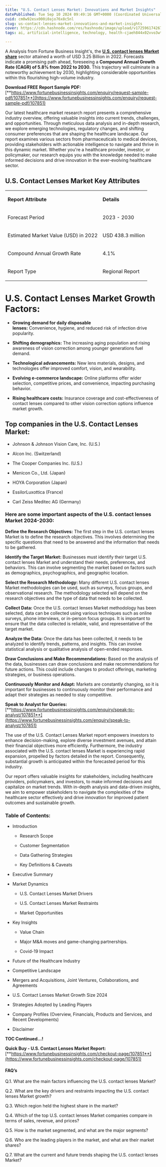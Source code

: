```yaml
---
title: "U.S. Contact Lenses Market: Innovations and Market Insights"
datePublished: Tue Sep 10 2024 09:49:16 GMT+0000 (Coordinated Universal Time)
cuid: cm0w92esx000i0ajo76x8c5nl
slug: us-contact-lenses-market-innovations-and-market-insights
cover: https://cdn.hashnode.com/res/hashnode/image/upload/v1725961742676/7a0dc389-1b65-44a5-b18a-3cbd9d88565c.png
tags: ai, artificial-intelligence, technology, health-cjaeh844x02vvo3wtj5r2s75q, healthcare

---
```


A Analysis from Fortune Business Insight's, the [**U.S. contact lenses Market share**](https://www.fortunebusinessinsights.com/u-s-contact-lenses-market-107851) sector attained a worth of USD 3.25 Billion in 2022. Forecasts indicate a promising path ahead, foreseeing a **Compound Annual Growth Rate (CAGR) of 5.8% from 2022 to 2030.** This trajectory will culminate in a noteworthy achievement by 2030, highlighting considerable opportunities within this flourishing high-volume industry.

**Download FREE Report Sample PDF:** [**https://www.fortunebusinessinsights.com/enquiry/request-sample-pdf/107851**](https://www.fortunebusinessinsights.com/enquiry/request-sample-pdf/107851)

Our latest healthcare market research report presents a comprehensive industry overview, offering valuable insights into current trends, challenges, and opportunities. Through meticulous data analysis and in-depth research, we explore emerging technologies, regulatory changes, and shifting consumer preferences that are shaping the healthcare landscape. Our report examines various sectors from pharmaceuticals to medical devices, providing stakeholders with actionable intelligence to navigate and thrive in this dynamic market. Whether you're a healthcare provider, investor, or policymaker, our research equips you with the knowledge needed to make informed decisions and drive innovation in the ever-evolving healthcare sector.

## **U.S. Contact Lenses Market Key Attributes**

<table><tbody><tr><td colspan="1" rowspan="1"><p><strong>Report Attribute</strong></p></td><td colspan="1" rowspan="1"><p><strong>Details</strong></p></td></tr><tr><td colspan="1" rowspan="1"><p>Forecast Period</p></td><td colspan="1" rowspan="1"><p>2023 - 2030</p></td></tr><tr><td colspan="1" rowspan="1"><p>Estimated Market Value (USD) in&nbsp;2022</p></td><td colspan="1" rowspan="1"><p>USD 438.3 million</p></td></tr><tr><td colspan="1" rowspan="1"><p>Compound Annual Growth Rate</p></td><td colspan="1" rowspan="1"><p>4.1%</p></td></tr><tr><td colspan="1" rowspan="1"><p>Report Type</p></td><td colspan="1" rowspan="1"><p>Regional Report</p></td></tr></tbody></table>

# U.S. Contact Lenses Market Growth Factors:

* **Growing demand for daily disposable lenses:** Convenience, hygiene, and reduced risk of infection drive popularity.
    
* **Shifting demographics:** The increasing aging population and rising awareness of vision correction among younger generations fuel demand.
    
* **Technological advancements:** New lens materials, designs, and technologies offer improved comfort, vision, and wearability.
    
* **Evolving e-commerce landscape:** Online platforms offer wider selection, competitive prices, and convenience, impacting purchasing behavior.
    
* **Rising healthcare costs:** Insurance coverage and cost-effectiveness of contact lenses compared to other vision correction options influence market growth.
    

## **Top companies in the U.S. Contact Lenses Market:**

* Johnson & Johnson Vision Care, Inc. (U.S.)
    
* Alcon Inc. (Switzerland)
    
* The Cooper Companies Inc. (U.S.)
    
* Menicon Co., Ltd. (Japan)
    
* HOYA Corporation (Japan)
    
* EssilorLuxottica (France)
    
* Carl Zeiss Meditec AG (Germany)
    

### **Here are some important aspects of the U.S. contact lenses Market 2024-2030:**

**Define the Research Objectives:** The first step in the U.S. contact lenses Market is to define the research objectives. This involves determining the specific questions that need to be answered and the information that needs to be gathered.

**Identify the Target Market:** Businesses must identify their target U.S. contact lenses Market and understand their needs, preferences, and behaviors. This can involve segmenting the market based on factors such as demographics, psychographics, and geographic location.

**Select the Research Methodology:** Many different U.S. contact lenses Market methodologies can be used, such as surveys, focus groups, and observational research. The methodology selected will depend on the research objectives and the type of data that needs to be collected.

**Collect Data:** Once the U.S. contact lenses Market methodology has been selected, data can be collected using various techniques such as online surveys, phone interviews, or in-person focus groups. It is important to ensure that the data collected is reliable, valid, and representative of the target market.

**Analyze the Data:** Once the data has been collected, it needs to be analyzed to identify trends, patterns, and insights. This can involve statistical analysis or qualitative analysis of open-ended responses.

**Draw Conclusions and Make Recommendations:** Based on the analysis of the data, businesses can draw conclusions and make recommendations for future actions. This could include changes to product offerings, marketing strategies, or business operations.

**Continuously Monitor and Adapt:** Markets are constantly changing, so it is important for businesses to continuously monitor their performance and adapt their strategies as needed to stay competitive.

**Speak to Analyst for Queries:** [**https://www.fortunebusinessinsights.com/enquiry/speak-to-analyst/107851**](https://www.fortunebusinessinsights.com/enquiry/speak-to-analyst/107851)

The use of the U.S. Contact Lenses Market report empowers investors to enhance decision-making, explore diverse investment avenues, and attain their financial objectives more efficiently. Furthermore, the industry associated with the U.S. contact lenses Market is experiencing rapid expansion, propelled by factors detailed in the report. Consequently, substantial growth is anticipated within the forecasted period for this industry.

Our report offers valuable insights for stakeholders, including healthcare providers, policymakers, and investors, to make informed decisions and capitalize on market trends. With in-depth analysis and data-driven insights, we aim to empower stakeholders to navigate the complexities of the healthcare sector effectively and drive innovation for improved patient outcomes and sustainable growth.

### **Table of Contents:**

* Introduction
    
    * Research Scope
        
    * Customer Segmentation
        
    * Data Gathering Strategies
        
    * Key Definitions & Caveats
        
* Executive Summary
    
* Market Dynamics
    
    * U.S. Contact Lenses Market Drivers
        
    * U.S. Contact Lenses Market Restraints
        
    * Market Opportunities
        
* Key Insights
    
    * Value Chain
        
    * Major M&A moves and game-changing partnerships.
        
    * Covid-19 Impact
        
* Future of the Healthcare Industry
    
* Competitive Landscape
    
* Mergers and Acquisitions, Joint Ventures, Collaborations, and Agreements
    
* U.S. Contact Lenses Market Growth Size 2024
    
* Strategies Adopted by Leading Players
    
* Company Profiles (Overview, Financials, Products and Services, and Recent Developments)
    
* Disclaimer
    

**TOC Continued…!**

**Quick Buy - U.S. Contact Lenses Market Report:** [**https://www.fortunebusinessinsights.com/checkout-page/107851**](https://www.fortunebusinessinsights.com/checkout-page/107851)

#### **FAQ’s**

Q.1. What are the main factors influencing the U.S. contact lenses Market?

Q.2. What are the key drivers and restraints impacting the U.S. contact lenses Market growth?

Q.3. Which region held the highest share in the market?

Q.4. Which of the top U.S. contact lenses Market companies compare in terms of sales, revenue, and prices?

Q.5. How is the market segmented, and what are the major segments?

Q.6. Who are the leading players in the market, and what are their market shares?

Q.7. What are the current and future trends shaping the U.S. contact lenses Market?